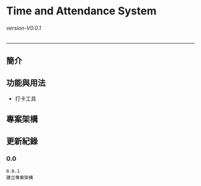 # Time and Attendance System

###### _version-V0.0.1_

---

## 簡介

## 功能與用法
- 打卡工具

## 專案架構


## 更新紀錄

### 0.0

```
0.0.1
建立專案架構

```
